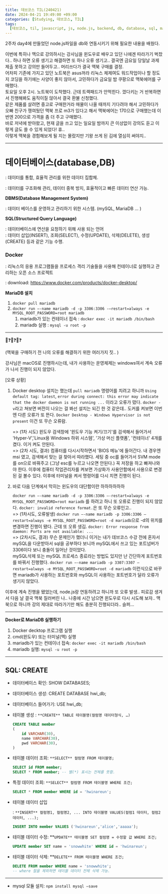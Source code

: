 ```yaml
---
title: 데브코스 TIL(240421)
date: 2024-04-21 19:49:00 +09:00
categories: [Studying, 데브코스, TIL]
tags: 
  [데브코스, til, javascript, js, node.js, backend, db, database, sql, mariadb]
---
```


2주차 day4에 만들었던 node.js파일을 db와 연동시키기 위해 필요한 내용을 배웠다.
<div> 이번에 특히나 맥으로 강의하시는 강사님을 윈도우로 배우고 있던 나에겐 따라가기 벅찼다..
하나 하면 오류 생기고 해결하면 또 하나 오류 생기고..
결국엔 금요일 당일날 과제 제출 못하고 강의만 들어두고.. 머리쓰다가 결국 맥북 구매를 결정.<div>
어차피 기존에 가지고 있던 노트북은 asus꺼라 리눅스 체제여도 워드작업이나 할 정도지 코딩을 하기에는 사양이 좋지 않아서, 고민하다가 금요일 밤 쿠팡으로 맥북에어를 구매했다.
<div>
토요일 오후 2시. 노트북이 도착했다. 근데 트랙패드가 안먹힌다. 껐다키는 거 반복하면서 진행해봐도 움직이질 않아서 결국 환불 신청했다. <div>같은 제품를 살려면 중고로 구매한거라 매물이 나올 때까지 기다려야 해서 고민하다가 오빠 친구가 쟁여뒀던 맥북 프로 m3가 있다고 해서 맥북에어는 170으로 구매했는데 이번엔 200으로 가격을 좀 더 주고 구매했다.<div>
바로 저녁에 받아왔고, 현재 글을 쓰고 있는 일요일 밤까지 큰 이상없이 강의도 듣고 이렇게 글도 쓸 수 있게 되었다! 휴..
<div>
이렇게 맥북을 경험해보게 될 지는 몰랐지만 기왕 쓰게 된 김에 열심히 써야지..

---
데이터베이스(database,DB)
===
: 데이터를 통합, 효율적 관리를 위한 데이터 집합체.<div>
: 데이터를 구조화해 관리, 데이터 중복 방지, 효율적이고 빠른 데이터 연산 가능.

**DBMS(Database Management System)** <div>
: 데이터 베이스를 운영하고 관리하기 위한 시스템. (mySQL, MariaDB … )

**SQL(Structured Query Language)**<div>
: 데이터베이스에 연산을 요청하기 위해 사용 되는 언어<div>
: 데이터 삽입(INSERT), 조회(SELECT), 수정(UPDATE), 삭제(DELETE), 생성(CREATE) 등과 같은 기능 수행.

### Docker<div>
: 리눅스의 응용 프로그램들을 프로세스 격리 기술들을 사용해 컨테이너로 실행하고 관리하는 오픈 소스 프로젝트

: download: https://www.docker.com/products/docker-desktop/

**MariaDB 설치**<div>
1. `docker pull mariadb`
2. `docker run —-name mariadb -d -p 3306:3306 -—restart=always -e MYSQL_ROOT_PASSWORD=root mariadb` 
    1. mariadb가 있는 컨테이너 접속 : `docker exec -it mariadb /bin/bash`
    2. mariadb 실행 : `mysql -u root -p` 

---

🤔❓🤔❓🤔❓

(맥북을 구매하기 전 나의 오류를 해결하기 위한 여러가지 짓.. )<div><div>강사님은 macOS로 진행하시는데, 내가 사용하는 운영체제는 windows여서 계속 오류가 나서 진행이 되지 않았다. 

[오류 상황]

1. Docker desktop 설치는 했는데 `pull mariadb` 명령어를 치려고 하니까 `Using default tag: latest`, `error during connect: this error may indicate that the docker daemon is not running ...` 이라고 오류가 떴다. `docker -v`라고 쳐보면 버전이 나오는 걸 봐선 설치는 되긴 한 것 같은데..
도커를 켜보면 이번엔 다른 오류가 또 뜬다. `Docker Desktop - Windows Hypervisor is not present` 이건 또 무슨 오류람. <div>
=> (1차 시도) 윈도우 검색창에 '윈도우 기능 켜기/끄기'를 검색해서 들어가서 'Hyper-V','Linux용 Windows 하위 시스템', '가상 머신 플랫폼', '컨테이너' 4개를 켰다. 이거 켜도 안된다.<div>
=> (2차 시도, 결과) 컴퓨터를 다시시작하면서 'BIOS 메뉴'에 들어간다. 내 경우엔 msi 였고, 검색해서 맞는 걸 찾아서 따라했다. 세팅 중 oc를 들어가서 SVM mode를 on으로 바꿔주고 (그냥 esc를 누르고 나오면 안된다.) 꼭 저장을 하고 빠져나와야 한다. 이후에 컴퓨터 작업관리자를 켜보면 가상화가 사용안함에서 사용으로 변경된 걸 볼수 있다. 이후에 터미널을 켜서 명령어를 다시 치면 진행이 된다.

2. 바로 다음 단계에서 막히는 윈도우의 대단함이란 하하하하하하 <div> `docker run —-name mariadb -d -p 3306:3306 —-restart=always -e MYSQL_ROOT_PASSWORD=root mariadb` 를 하려고 하니 또 오류로 진행이 되지 않았다.  `docker: invalid reference format.`은 또 무슨 오류인고..<div>
=> (1차시도, 오류발생) `docker run —-name mariadb -p 3306:3306 —restart=always -e MYSQL_ROOT_PASSWORD=root -d mariadb`으로 -d의 위치를 변경하면 진행이 됐다. 근데 또 오류 생김. `docker: Error response from daemon: Ports are not available: ...`<div>
=> (2차시도, 결과) 무슨 문제인가 했더니 이거는 내가 데브코스 수강 전에 혼자서 mySQL을 다운받아서 sql을 공부하다 보니까 mySQL에서 쓰고 있는 포트넘버가 3306이다 보니 충돌이 일어난 것이었다.<div> mySQL삭제 또는 mySQL 프로세스 종료라는 방법도 있지만 난 간단하게 포트번호를 바꿔서 진행했다. `docker run —-name mariadb -p 3307:3307 —restart=always -e MYSQL_ROOT_PASSWORD=root -d mariadb` 이런식으로 바꾸면 mariadb가 사용하는 포트번호와 mySQL이 사용하는 포트번호가 달라 오류가 생기지 않았다.

<div>

<div>

<div>

이후에 계속 진행을 됐었는데, node.js랑 연동하려고 하니까 또 오류 발생.. 피로감 생겨서 다음 날 결국 맥북 질러버린 나.. 나중에 시간 남으면 윈도우로 다시 시도해 보자.. 맥북으로 하니까 강의 제대로 따라가기만 해도 충분히 진행되더라.. 슬퍼...

---
**Docker로 MariaDB 실행하기**

1. Docker decktop 프로그램 실행
2. cmd(윈도우) 또는 터미널(맥) 실행
3. mariadb가 있는 컨테이너 접속: `docker exec -it mariadb /bin/bash`
4. mariadb 실행: `mysql -u root -p`

---

## SQL: CREATE

- 데이터베이스 확인: SHOW DATABASES;
- 데이터베이스 생성: CREATE DATABASE hwi_db;
- 데이터베이스 들어가기: USE hwi_db;

- 테이블 생성 : `**CREATE** TABLE 테이블명(컬럼명 데이터형식, …)`
    
    ```sql
    CREATE TABLE member
    (
    	id VARCHAR(30),
    	name VARCHAR(30),
    	pwd VARCHAR(30),
    )
    ```
    

- 테이블 데이터 조회: `**SELECT** 컬럼명 FROM 테이블명;`
    
    ```sql
    SELECT id FROM member;
    SELECT * FROM member; -- 별(*) 표시는 전체를 뜻함.
    ```
    
- 특정 데이터 조회: `**SELECT** 컬럼명 FROM 테이블명 WHERE 조건;`
    
    ```sql
    SELECT * FROM member WHERE id = 'hwinareun';
    ```
    
- 테이블 데이터 삽입
    
    : `**INSERT** 컬럼명1, 컬럼명2, ... INTO 테이블명 VALUES(컬럼1 데이터, 컬럼2 데이터, ...);`
    
    ```sql
    INSERT INTO member VALUES ('hwinareun','alice','aaaaa');
    ```
    

- 테이블 데이터 수정: **`UPDATE** 테이블명 SET 컬럼명 = 수정할 값 WHERE 조건;`
    
    ```sql
    UPDATE member SET name = 'snowwhite' WHERE id = 'hwinareun';
    ```
    
- 테이블 데이터 삭제: **`DELETE** FROM 테이블명 WHERE 조건;`
    
    ```sql
    DELETE FROM member WHERE name = 'snowwhite'; 
    -- where 절을 제외하면 테이블 데이터 전체 삭제 가능.
    ```
    

---

- mysql 모듈 설치: `npm install mysql —save`
